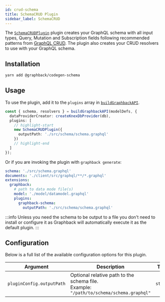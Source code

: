 ```yaml
---
id: crud-schema
title: SchemaCRUD Plugin
sidebar_label: SchemaCRUD
---
```


The [`SchemaCRUDPlugin`](../api/graphback-codegen-schema/classes/_schemacrudplugin_.schemacrudplugin.md) plugin creates your GraphQL schema with all input types, Query, Mutation and Subscription fields following recommended patterns from [GraphQL CRUD](https://graphqlcrud.org/).
The plugin also creates your CRUD resolvers to use with your GraphQL schema.

## Installation

```bash
yarn add @graphback/codegen-schema
```

## Usage

To use the plugin, add it to the `plugins` array in [`buildGraphbackAPI`](../api/build-graphback-api#plugins).

```ts
const { schema, resolvers } = buildGraphbackAPI(modelDefs, {
  dataProviderCreator: createKnexDbProvider(db),
  plugins: [
    // highlight-start
    new SchemaCRUDPlugin({
      outputPath: './src/schema/schema.graphql'
    })
    // highlight-end
  ]
});
```

Or if you are invoking the plugin with `graphback generate`:

```yaml title=".graphqlrc"
schema: './src/schema.graphql'
documents: './client/src/graphql/**/*.graphql'
extensions:
  graphback:
    # path to data mode file(s)
    model: './model/datamodel.graphql'
    plugins:
      graphback-schema:
        outputPath: './src/schema/schema.graphql'
```

:::info
Unless you need the schema to be output to a file you don't need to install or configure it as Graphback will automatically execute it as the default plugin.
:::

## Configuration

Below is a full list of the available configuration options for this plugin.

| Argument                    	| Description                                                                 	| Type     	| Default 	|
|---------------------------	|-----------------------------------------------------------------------------	|----------	|---------------	|
| `pluginConfig.outputPath` 	| Optional relative path to the schema file.<br/> Example: `"/path/to/schema/schema.graphql"` 	| `string` 	| `undefined`   	|
